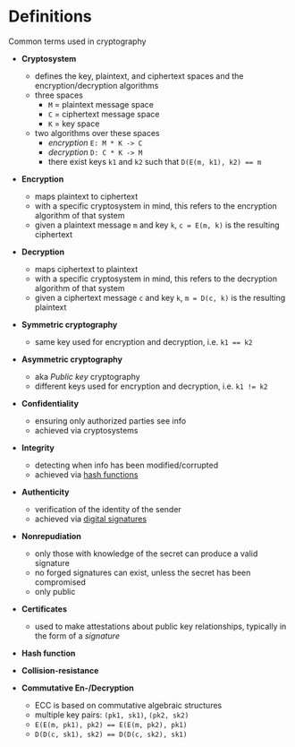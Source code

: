 # Definitions

Common terms used in cryptography

- **Cryptosystem**
  - defines the key, plaintext, and ciphertext spaces and the encryption/decryption algorithms
  - three spaces
    - `M` = plaintext message space
    - `C` = ciphertext message space
    - `K` = key space
  - two algorithms over these spaces
    - *encryption* `E: M * K -> C`
    - *decryption* `D: C * K -> M`
    - there exist keys `k1` and `k2` such that `D(E(m, k1), k2) == m`

- **Encryption**
  - maps plaintext to ciphertext
  - with a specific cryptosystem in mind, this refers to the encryption algorithm of that system
  - given a plaintext message `m` and key `k`, `c = E(m, k)` is the resulting ciphertext

- **Decryption**
  - maps ciphertext to plaintext
  - with a specific cryptosystem in mind, this refers to the decryption algorithm of that system
  - given a ciphertext message `c` and key `k`, `m = D(c, k)` is the resulting plaintext

- **Symmetric cryptography**
  - same key used for encryption and decryption, i.e. `k1 == k2`

- **Asymmetric cryptography**
  - aka *Public key* cryptography
  - different keys used for encryption and decryption, i.e. `k1 != k2`

- **Confidentiality**
  - ensuring only authorized parties see info
  - achieved via cryptosystems

- **Integrity**
  - detecting when info has been modified/corrupted
  - achieved via [hash functions](./hash_functions.md)

- **Authenticity**
  - verification of the identity of the sender
  - achieved via [digital signatures](./digital_signatures.md)

- **Nonrepudiation**
  - only those with knowledge of the secret can produce a valid signature
  - no forged signatures can exist, unless the secret has been compromised
  - only public

- **Certificates**
  - used to make attestations about public key relationships, typically in the form of a *signature*

- **Hash function**

- **Collision-resistance**

- **Commutative En-/Decryption**
  - ECC is based on commutative algebraic structures
  - multiple key pairs: `(pk1, sk1)`, `(pk2, sk2)`
  - `E(E(m, pk1), pk2) == E(E(m, pk2), pk1)`
  - `D(D(c, sk1), sk2) == D(D(c, sk2), sk1)`
